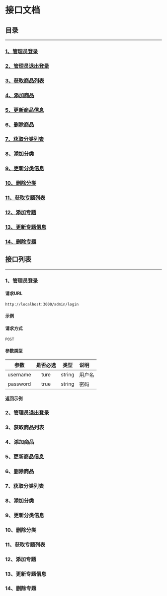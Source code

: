 # 接口文档

## 目录
---
### <a href="#adminLogin">1、管理员登录</a>
### <a href="#adminLogout">2、管理员退出登录</a>
### <a href="#productList">3、获取商品列表</a>
### <a href="#addProduct">4、添加商品</a>
### <a href="#updateProduct">5、更新商品信息</a>
### <a href="#deleteProduct">6、删除商品</a>
### <a href="#categoryList">7、获取分类列表</a>
### <a href="#addCategory">8、添加分类</a>
### <a href="#updateCategory">9、更新分类信息</a>
### <a href="#deleteCategory">10、删除分类</a>
### <a href="#themeList">11、获取专题列表</a>
### <a href="#addTheme">12、添加专题</a>
### <a href="#updateTheme">13、更新专题信息</a>
### <a href="#deleteTheme">14、删除专题</a>

## 接口列表
---
### <h3 id="adminLogin">1、管理员登录</h3>
#### 请求URL
`http://localhost:3000/admin/login`
#### 示例
#### 请求方式
`POST`
#### 参数类型
|参数|是否必选|类型|说明|
|:-----:|:-----:|:---:|:-----       |
|username  |ture   |string  |用户名  |
|password  |true   |string  |密码    |
#### 返回示例

### <h3 id="adminLogout">2、管理员退出登录</h3>
### <h3 id="productList">3、获取商品列表</h3>
### <h3 id="addProduct">4、添加商品</h3>
### <h3 id="updateProduct">5、更新商品信息</h3>
### <h3 id="deleteProduct">6、删除商品</h3>
### <h3 id="categoryList">7、获取分类列表</h3>
### <h3 id="addCategory">8、添加分类</h3>
### <h3 id="updateCategory">9、更新分类信息</h3>
### <h3 id="deleteCategory">10、删除分类</h3>
### <h3 id="themeList">11、获取专题列表</h3>
### <h3 id="addTheme">12、添加专题</h3>
### <h3 id="updateTheme">13、更新专题信息</h3>
### <h3 id="deleteTheme">14、删除专题</h3>



